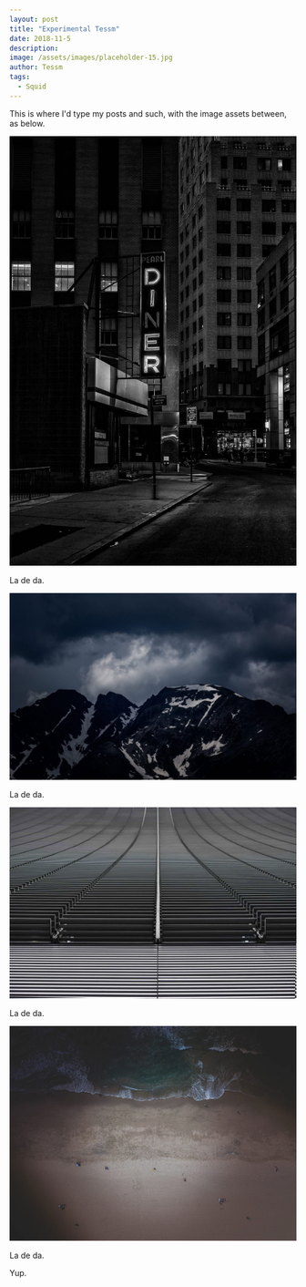 ```yaml
---
layout: post
title: "Experimental Tessm"
date: 2018-11-5
description: 
image: /assets/images/placeholder-15.jpg
author: Tessm
tags:
  - Squid
---
```

This is where I'd type my posts and such, with the image assets between, as below.

![Placeholder](/assets/images/placeholder-20.jpg)

La de da.

![Placeholder](/assets/images/placeholder-23.jpg#full)

La de da.

![Placeholder](/assets/images/placeholder-29.jpg#full)

La de da.

![Placeholder](/assets/images/placeholder-2.jpg)

La de da.

Yup.